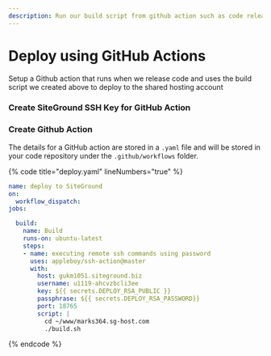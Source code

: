 ```yaml
---
description: Run our build script from github action such as code release
---
```


# Deploy using GitHub Actions

Setup a Github action that runs when we release code and uses the build script we created above to deploy to the shared hosting account

### Create SiteGround SSH Key for GitHub Action



### Create Github Action

The details for a GitHub action are stored in a `.yaml` file and will be stored in your code repository under the `.github/workflows` folder.

{% code title="deploy.yaml" lineNumbers="true" %}
```yaml
name: deploy to SiteGround
on:
  workflow_dispatch:
jobs:

  build:
    name: Build
    runs-on: ubuntu-latest
    steps:
    - name: executing remote ssh commands using password
      uses: appleboy/ssh-action@master
      with:
        host: gukm1051.siteground.biz
        username: u1119-ahcvzbcli3ee
        key: ${{ secrets.DEPLOY_RSA_PUBLIC }}
        passphrase: ${{ secrets.DEPLOY_RSA_PASSWORD}}
        port: 18765
        script: |
          cd ~/www/marks364.sg-host.com
          ./build.sh

```
{% endcode %}
